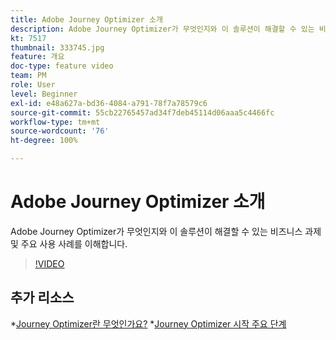 ```yaml
---
title: Adobe Journey Optimizer 소개
description: Adobe Journey Optimizer가 무엇인지와 이 솔루션이 해결할 수 있는 비즈니스 과제 및 주요 사용 사례를 이해합니다.
kt: 7517
thumbnail: 333745.jpg
feature: 개요
doc-type: feature video
team: PM
role: User
level: Beginner
exl-id: e48a627a-bd36-4084-a791-78f7a78579c6
source-git-commit: 55cb22765457ad34f7deb45114d06aaa5c4466fc
workflow-type: tm+mt
source-wordcount: '76'
ht-degree: 100%

---
```


# Adobe Journey Optimizer 소개

Adobe Journey Optimizer가 무엇인지와 이 솔루션이 해결할 수 있는 비즈니스 과제 및 주요 사용 사례를 이해합니다.

>[!VIDEO](https://video.tv.adobe.com/v/333745?quality=12)

## 추가 리소스

*[Journey Optimizer란 무엇인가요?](https://experienceleague.adobe.com/docs/journey-optimizer/using/get-started/get-started.html?lang=ko)
*[Journey Optimizer 시작 주요 단계](https://experienceleague.adobe.com/docs/journey-optimizer/using/get-started/quick-start.html?lang=ko)
